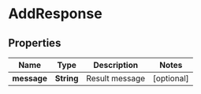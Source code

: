 

# AddResponse


## Properties

| Name | Type | Description | Notes |
|------------ | ------------- | ------------- | -------------|
|**message** | **String** | Result message |  [optional] |



